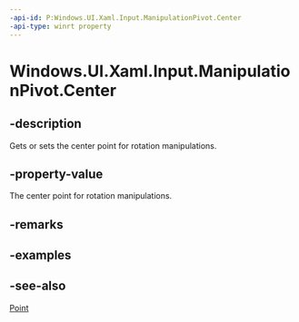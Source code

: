 ```yaml
---
-api-id: P:Windows.UI.Xaml.Input.ManipulationPivot.Center
-api-type: winrt property
---
```


<!-- Property syntax
public Windows.Foundation.Point Center { get;  set; }
-->

# Windows.UI.Xaml.Input.ManipulationPivot.Center

## -description
Gets or sets the center point for rotation manipulations.



## -property-value
The center point for rotation manipulations.

## -remarks

## -examples

## -see-also
[Point](../windows.foundation/point.md)
